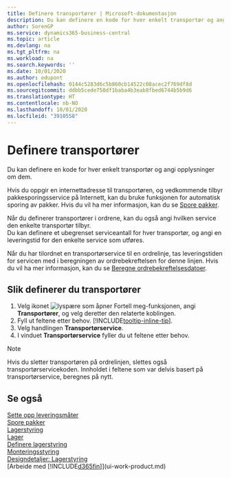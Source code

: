 ```yaml
---
title: Definere transportører | Microsoft-dokumentasjon
description: Du kan definere en kode for hver enkelt transportør og angi opplysninger om dem.
author: SorenGP
ms.service: dynamics365-business-central
ms.topic: article
ms.devlang: na
ms.tgt_pltfrm: na
ms.workload: na
ms.search.keywords: ''
ms.date: 10/01/2020
ms.author: edupont
ms.openlocfilehash: 0144c5283d6c5b860cb14522c08acec2f769df8d
ms.sourcegitcommit: ddbb5cede750df1baba4b3eab8fbed6744b5b9d6
ms.translationtype: HT
ms.contentlocale: nb-NO
ms.lasthandoff: 10/01/2020
ms.locfileid: "3910558"
---
```

# <a name="set-up-shipping-agents"></a>Definere transportører
Du kan definere en kode for hver enkelt transportør og angi opplysninger om dem.  

Hvis du oppgir en internettadresse til transportøren, og vedkommende tilbyr pakkesporingsservice på Internett, kan du bruke funksjonen for automatisk sporing av pakker. Hvis du vil ha mer informasjon, kan du se [Spore pakker](sales-how-track-packages.md).

Når du definerer transportører i ordrene, kan du også angi hvilken service den enkelte transportør tilbyr.  
Du kan definere et ubegrenset serviceantall for hver transportør, og angi en leveringstid for den enkelte service som utføres.  

Når du har tilordnet en transportørservice til en ordrelinje, tas leveringstiden for servicen med i beregningen av ordrebekreftelsen for denne linjen. Hvis du vil ha mer informasjon, kan du se [Beregne ordrebekreftelsesdatoer](sales-how-to-calculate-order-promising-dates.md).

## <a name="to-set-up-a-shipping-agent"></a>Slik definerer du transportører  
1.  Velg ikonet ![lyspære som åpner Fortell meg-funksjonen](media/ui-search/search_small.png "Fortell hva du vil gjøre"), angi **Transportører**, og velg deretter den relaterte koblingen.  
2.  Fyll ut feltene etter behov. [!INCLUDE[tooltip-inline-tip](includes/tooltip-inline-tip_md.md)].  
3.  Velg handlingen **Transportørservice**.
4. I vinduet **Transportørservice** fyller du ut feltene etter behov.

> [!NOTE]  
>  Hvis du sletter transportøren på ordrelinjen, slettes også transportørservicekoden. Innholdet i feltene som var delvis basert på transportørservice, beregnes på nytt.  

## <a name="see-also"></a>Se også
[Sette opp leveringsmåter](sales-how-set-up-shipment-methods.md)  
[Spore pakker](sales-how-track-packages.md)    
[Lagerstyring](warehouse-manage-warehouse.md)  
[Lager](inventory-manage-inventory.md)  
[Definere lagerstyring](warehouse-setup-warehouse.md)     
[Monteringsstyring](assembly-assemble-items.md)    
[Designdetaljer: Lagerstyring](design-details-warehouse-management.md)  
[Arbeide med [!INCLUDE[d365fin](includes/d365fin_md.md)]](ui-work-product.md)  
